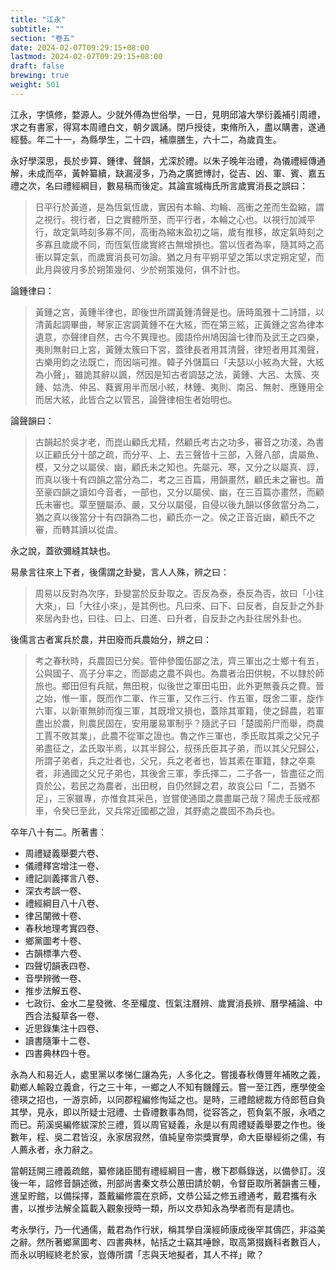 ```yaml
---
title: "江永"
subtitle: ""
section: "卷五"
date: 2024-02-07T09:29:15+08:00
lastmod: 2024-02-07T09:29:15+08:00
draft: false
brewing: true
weight: 501
---
```



江永，字慎修，婺源人。少就外傅為世俗學，一日，見明邱濬大學衍義補引周禮，求之有書家，得寫本周禮白文，朝夕諷誦。閉戶授徒，束脩所入，盡以購書，遂通經藝。年二十一，為縣學生，二十四，補廪膳生，六十二，為歲貢生。

永好學深思，長於步算、鍾律、聲韻，尤深於禮。以朱子晚年治禮，為儀禮經傳通解，未成而卒，黃幹纂續，缺漏浸多，乃為之廣摭博討，從吉、凶、軍、賓、嘉五禮之次，名曰禮經綱目，數易稿而後定。其論宣城梅氏所言歲實消長之誤曰：

> 日平行於黃道，是為恆氣恆歲，實因有本輪、均輪、高衝之差而生盈縮，謂之視行。視行者，日之實體所至，而平行者，本輪之心也。以視行加減平行，故定氣時刻多寡不同，高衝為縮末盈初之端，歲有推移，故定氣時刻之多寡且歲歲不同，而恆氣恆歲實終古無增損也。當以恆者為率，隨其時之高衝以算定氣，而歲實消長可勿論。猶之月有平朔平望之策以求定朔定望，而此月與彼月多於朔策幾何、少於朔策幾何，俱不計也。

論鍾律曰：

> 黃鍾之宮，黃鍾半律也，即後世所謂黃鍾清聲是也。唐時風雅十二詩譜，以清黃起調畢曲，琴家正宮調黃鍾不在大絃，而在第三絃，正黃鍾之宮為律本遺意，亦聲律自然，古今不異理也。國語伶州鳩因論七律而及武王之四樂，夷則無射曰上宮，黃鍾太簇曰下宮，蓋律長者用其清聲，律短者用其濁聲，古樂用鈞之法既亡，而因端可推。韓子外儲篇曰「夫瑟以小絃為大聲，大絃為小聲」，雖詭其辭以諷，然因是知古者調瑟之法，黃鍾、大呂、太簇、夾鍾、姑洗、仲呂、蕤賓用半而居小絃，林鍾、夷則、南呂、無射、應鍾用全而居大絃，此皆合之以管呂，論聲律相生者始明也。

論聲韻曰：

> 古韻起於吳才老，而崑山顧氏尤精，然顧氏考古之功多，審音之功淺，為書以正顧氏分十部之疏，而分平、上、去三聲皆十三部，入聲八部，虞屬魚、模，又分之以屬侯、幽，顧氏未之知也。先屬元、寒，又分之以屬真、諄，而真以後十有四韻之當分為二，考之三百篇，用韻畫然，顧氏未之審也。蕭至豪四韻之讀如今音者，一部也，又分以屬侯、幽，在三百篇亦畫然，而顧氏未審也。覃至鹽屬添、嚴，又分以屬侵，自侵以後九韻以侈斂當分為二，猶之真以後當分十有四韻為二也，顧氏亦一之。侯之正音近幽，顧氏不之審，而轉其讀以從虞。

永之說，蓋欲彌縫其缺也。

易彖言往來上下者，後儒謂之卦變，言人人殊，辨之曰：

> 周易以反對為次序，卦變當於反卦取之。否反為泰，泰反為否，故曰「小往大來」，曰「大往小來」，是其例也。凡曰來、曰下、曰反者，自反卦之外卦來居內卦也，曰往、曰上、曰進、曰升者，自反卦之內卦往居外卦也。

後儒言古者寓兵於農，井田廢而兵農始分，辨之曰：

> 考之春秋時，兵農固已分矣。管仲參國伍鄙之法，齊三軍出之士鄉十有五，公與國子、高子分率之，而鄙處之農不與也。為農者治田供稅，不以隸於師旅也。鄉田但有兵賦，無田稅，似後世之軍田屯田，此外更無養兵之費。晉之始，惟一軍，既而作二軍、作三軍，又作三行、作五軍，既舍二軍，旋作六軍，以新軍無帥而復三軍，其既增又損也，蓋除其軍籍，使之歸農，若軍盡出於農，則農民固在，安用屢易軍制乎？隨武子曰「楚國荊尸而舉，商農工賈不敗其業」，此農不從軍之證也。魯之作三軍也，季氏取其乘之父兄子弟盡征之，孟氏取半焉，以其半歸公，叔孫氏臣其子弟，而以其父兄歸公，所謂子弟者，兵之壯者也，父兄，兵之老者也，皆其素在軍籍，隸之卒乘者，非通國之父兄子弟也，其後舍三軍，季氏擇二，二子各一，皆盡征之而貢於公，若民之為農者，出田稅，自仍然歸之君，故哀公曰「二，吾猶不足」，三家雖專，亦惟食其采邑，豈嘗使通國之農盡屬己哉？陽虎壬辰戒都車，令癸巳至此，又兵常近國都之證，其野處之農固不為兵也。

卒年八十有二。所著書：

- 周禮疑義舉要六卷、
- 儀禮釋宮增注一卷、
- 禮記訓義擇言八卷、
- 深衣考誤一卷、
- 禮經綱目八十八卷、
- 律呂闡微十卷、
- 春秋地理考實四卷、
- 鄉黨圖考十卷、
- 古韻標準六卷、
- 四聲切韻表四卷、
- 音學辨微一卷、
- 推步法解五卷、
- 七政衍、金水二星發微、冬至權度、恆氣注曆辨、歲實消長辨、曆學補論、中西合法擬草各一卷、
- 近思錄集注十四卷、
- 讀書隨筆十二卷、
- 四書典林四十卷。

永為人和易近人，處里黨以孝悌仁讓為先，人多化之。嘗援春秋傳豐年補敗之義，勸鄉人輸穀立義倉，行之三十年，一鄉之人不知有饑饉云。嘗一至江西，應學使金德瑛之招也，一游京師，以同郡程編修恂延之也。是時，三禮館總裁方侍郎苞自負其學，見永，即以所疑士冠禮、士昏禮數事為問，從容答之，苞負氣不服，永哂之而已。荊溪吳編修紱深於三禮，質以周官疑義，永是以有周禮疑義舉要之作也。後數年，程、吳二君皆沒，永家居寂然，值純皇帝崇獎實學，命大臣舉經術之儒，有人薦永者，永力辭之。

當朝廷開三禮義疏館，纂修諸臣聞有禮經綱目一書，檄下郡縣錄送，以備參訂。沒後一年，詔修音韻述微，刑部尚書秦文恭公蕙田請於朝，令督臣取所著韻書三種，進呈貯館，以備採擇，蓋戴編修震在京師，文恭公延之修五禮通考，戴君攜有永書，以推步法解全篇載入觀象授時一類，所以文恭知永為學者而有是請也。

考永學行，乃一代通儒，戴君為作行狀，稱其學自漢經師康成後罕其儔匹，非溢美之辭。然所著鄉黨圖考、四書典林，帖括之士竊其唾餘，取高第掇巍科者數百人，而永以明經終老於家，豈傳所謂「志與天地擬者，其人不祥」歟？